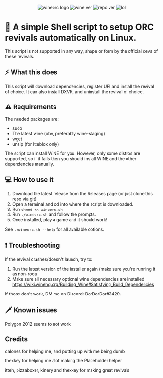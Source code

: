 <div align="center" class="tip" markdown="1" style>

![wineorc logo](https://raw.githubusercontent.com/DarDarDoor/Wineorc/main/photos/Wineorclogo.png)
![wine ver](https://img.shields.io/badge/wine-7.12-red) ![repo ver](https://img.shields.io/badge/Current%20version-2.0-success) ![lol](https://img.shields.io/badge/Pretty-cool-informational)
</div>

# 🍷 A simple Shell script to setup ORC revivals automatically on Linux.

This script is not supported in any way, shape or form by the official devs of these revivals.

## ⚡ What this does
This script will download dependencies, register URI and install the revival of choice. It can also install DXVK, and uninstall the revival of choice.

## ⚠️ Requirements
The needed packages are:
- sudo
- The latest wine (obv, preferably wine-staging)
- wget
- unzip (for Itteblox only)

The script can install WINE for you. However, only some distros are supported, so if it fails then you should install WINE and the other dependencies manually.

## 💻 How to use it

1. Download the latest release from the Releases page (or just clone this repo via git)
2. Open a terminal and cd into where the script is downloaded.
3. Run `chmod +x wineorc.sh`
4. Run `./wineorc.sh` and follow the prompts.
5. Once installed, play a game and it should work!

See `./wineorc.sh --help` for all available options.

## ❗ Troubleshooting
If the revival crashes/doesn't launch, try to:

1. Run the latest version of the installer again (make sure you're running it as non-root)
2. Make sure all necessary optional wine dependencies are installed https://wiki.winehq.org/Building_Wine#Satisfying_Build_Dependencies

If those don't work, DM me on Discord: DarDarDar#3429.

## 🗡️ Known issues

Polygon 2012 seems to not work

## Credits
calones for helping me, and putting up with me being dumb

thexkey for helping me alot making the Placeholder helper

itteh, pizzaboxer, kinery and thexkey for making great revivals
